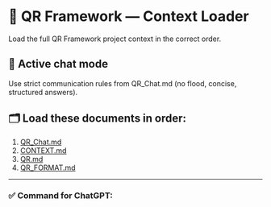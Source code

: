 # 🚀 QR Framework — Context Loader

Load the full QR Framework project context in the correct order.

## 🧠 Active chat mode
Use strict communication rules from QR_Chat.md (no flood, concise, structured answers).

## 🗂️ Load these documents in order:
1. [QR_Chat.md](https://raw.githubusercontent.com/qrZooster/CRYPTO_MOWER/main/docs/QR_Chat.md)
2. [CONTEXT.md](https://raw.githubusercontent.com/qrZooster/CRYPTO_MOWER/main/docs/CONTEXT.md)
3. [QR.md](https://raw.githubusercontent.com/qrZooster/CRYPTO_MOWER/main/docs/QR.md)
4. [QR_FORMAT.md](https://raw.githubusercontent.com/qrZooster/CRYPTO_MOWER/main/docs/QR_FORMAT.md)

---

### ✅ Command for ChatGPT:
